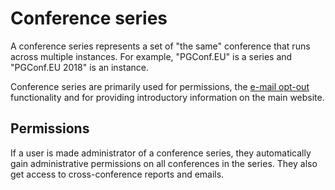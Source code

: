 # Conference series

A conference series represents a set of "the same" conference that
runs across multiple instances. For example, "PGConf.EU" is a series
and "PGConf.EU 2018" is an instance.

Conference series are primarily used for permissions, the
[e-mail opt-out](emails.md#optout) functionality and for providing
introductory information on the main website.


## Permissions

If a user is made administrator of a conference series, they
automatically gain administrative permissions on all conferences in
the series. They also get access to cross-conference reports and
emails.
